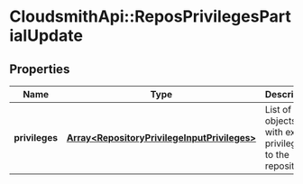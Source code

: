 # CloudsmithApi::ReposPrivilegesPartialUpdate

## Properties
Name | Type | Description | Notes
------------ | ------------- | ------------- | -------------
**privileges** | [**Array&lt;RepositoryPrivilegeInputPrivileges&gt;**](RepositoryPrivilegeInputPrivileges.md) | List of objects with explicit privileges to the repository. | [optional] 


